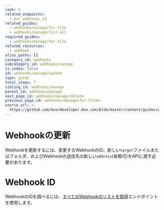 ```yaml
---
rank: 5
related_endpoints:
  - put_webhooks_id
related_guides:
  - webhooks/manage/for-file
  - webhooks/manage/list-all
required_guides:
  - webhooks/manage/for-file
related_resources:
  - webhook
alias_paths: []
category_id: webhooks
subcategory_id: webhooks/manage
is_index: false
id: webhooks/manage/update
type: guide
total_steps: 7
sibling_id: webhooks/manage
parent_id: webhooks/manage
next_page_id: webhooks/manage/delete
previous_page_id: webhooks/manage/for-folder
source_url: >-
  https://github.com/box/developer.box.com/blob/master/content/guides/webhooks/manage/update.md
---
```

# Webhookの更新

Webhookを更新するには、変更するWebhookのID、新しい`target`ファイルまたはフォルダ、およびWebhookの送信先の新しい`address`(省略可)をAPIに渡す必要があります。

<Samples id="put_webhooks_id">

</Samples>

<Message type="notice">

# Webhook ID

WebhookのIDを調べるには、[すべてのWebhookのリストを取得][1]エンドポイントを使用します。

</Message>

[1]: guide://webhooks/manage/list-all
